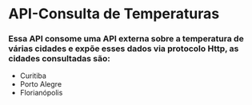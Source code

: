 # API-Consulta de Temperaturas

### Essa API consome uma API externa sobre a temperatura de várias cidades e expõe esses dados via protocolo Http, as cidades consultadas são:
- Curitiba
- Porto Alegre
- Florianópolis
